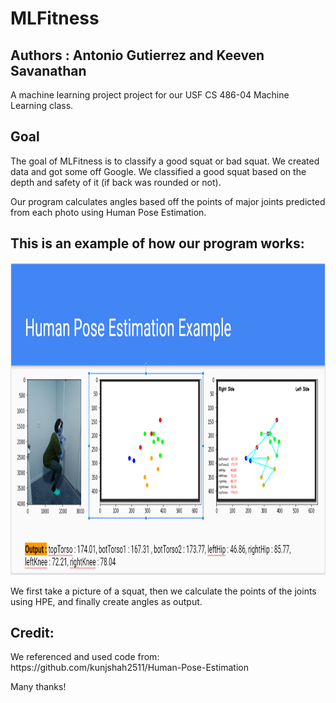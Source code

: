 # MLFitness
<h2 aligh="center">Authors : Antonio Gutierrez and Keeven Savanathan </h2>
A machine learning project project for our USF CS 486-04 Machine Learning class.

<h2 aligh="center">Goal</h2>
The goal of MLFitness is to classify a good squat or bad squat.
We created data and got some off Google.  
We classified a good squat based on the depth and safety of it (if back was rounded or not).

Our program calculates angles based off the points of major joints predicted from each photo using Human Pose Estimation.

<h2 aligh="center">This is an example of how our program works: </h2>
<img src ="images/ReadmeExample.PNG" height=500>

We first take a picture of a squat, then we calculate the points of the joints using HPE, and finally create angles as output.

<h2 aligh="center">Credit: </h2>
We referenced and used code from: https://github.com/kunjshah2511/Human-Pose-Estimation

Many thanks!
